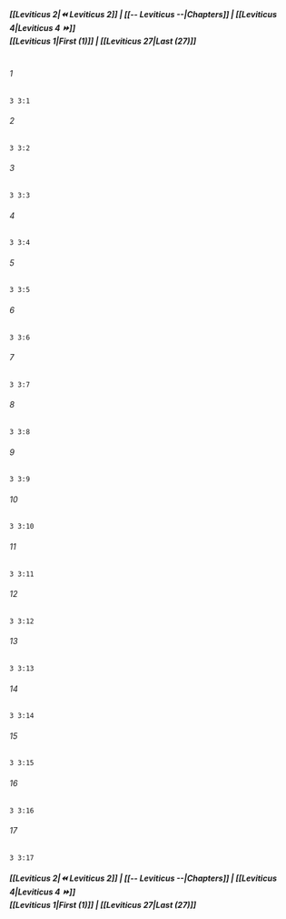 
##### **[[Leviticus 2|⏪ Leviticus 2]] | [[-- Leviticus --|Chapters]] | [[Leviticus 4|Leviticus 4 ⏩]]**<br>**[[Leviticus 1|First (1)]] | [[Leviticus 27|Last (27)]]**<br><br>

###### 1
``` verse
3 3:1
```
###### 2
``` verse
3 3:2
```
###### 3
``` verse
3 3:3
```
###### 4
``` verse
3 3:4
```
###### 5
``` verse
3 3:5
```
###### 6
``` verse
3 3:6
```
###### 7
``` verse
3 3:7
```
###### 8
``` verse
3 3:8
```
###### 9
``` verse
3 3:9
```
###### 10
``` verse
3 3:10
```
###### 11
``` verse
3 3:11
```
###### 12
``` verse
3 3:12
```
###### 13
``` verse
3 3:13
```
###### 14
``` verse
3 3:14
```
###### 15
``` verse
3 3:15
```
###### 16
``` verse
3 3:16
```
###### 17
``` verse
3 3:17
```

##### **[[Leviticus 2|⏪ Leviticus 2]] | [[-- Leviticus --|Chapters]] | [[Leviticus 4|Leviticus 4 ⏩]]**<br>**[[Leviticus 1|First (1)]] | [[Leviticus 27|Last (27)]]**
